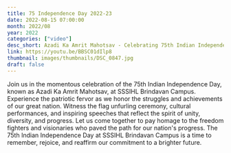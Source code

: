 ```yaml
---
title: 75 Independence Day 2022-23
date: 2022-08-15 07:00:00
month: 2022/08
year: 2022
categories: ["video"]
desc_short: Azadi Ka Amrit Mahotsav - Celebrating 75th Indian Independence Day at SSSIHL Brindavan Campus
link: https://youtu.be/BBSC01dIlp8
thumbnail: images/thumbnails/DSC_0847.jpg
draft: false
---
```


 Join us in the momentous celebration of the 75th Indian Independence Day, known as Azadi Ka Amrit Mahotsav, at SSSIHL Brindavan Campus. Experience the patriotic fervor as we honor the struggles and achievements of our great nation. Witness the flag unfurling ceremony, cultural performances, and inspiring speeches that reflect the spirit of unity, diversity, and progress. Let us come together to pay homage to the freedom fighters and visionaries who paved the path for our nation's progress. The 75th Indian Independence Day at SSSIHL Brindavan Campus is a time to remember, rejoice, and reaffirm our commitment to a brighter future.